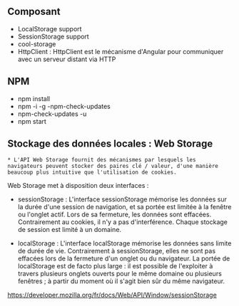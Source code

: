 ## Composant


* LocalStorage support
* SessionStorage support
* cool-storage 
* HttpClient : HttpClient est le mécanisme d'Angular pour communiquer avec un serveur distant via HTTP


## NPM

* npm install
* npm -i -g -npm-check-updates
* npm-check-updates -u
* npm start

## Stockage des données locales : Web Storage

    * L'API Web Storage fournit des mécanismes par lesquels les navigateurs peuvent stocker des paires clé / valeur, d'une manière beaucoup plus intuitive que l'utilisation de cookies.

Web Storage met à disposition deux interfaces :

* sessionStorage : L'interface sessionStorage mémorise les données sur la durée d'une session de navigation, et sa portée est limitée à la fenêtre ou l'onglet actif. Lors de sa fermeture, les données sont effacées. Contrairement au cookies,  il n'y a pas d'interférence. Chaque stockage de session est limité à un domaine.

* localStorage : L'interface localStorage mémorise les données sans limite de durée de vie. Contrairement à sessionStorage, elles ne sont pas effacées lors de la fermeture d'un onglet ou du navigateur. La portée de localStorage est de facto plus large : il est possible de l'exploiter à travers plusieurs onglets ouverts pour le même domaine ou plusieurs fenêtres ; à partir du moment où il s'agit bien sûr du même navigateur.

https://developer.mozilla.org/fr/docs/Web/API/Window/sessionStorage
